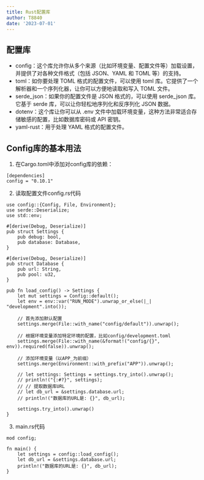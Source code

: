 ```yaml
---
title: Rust配置库
author: T8840
date: '2023-07-01'
---
```


## 配置库
- config：这个库允许你从多个来源（比如环境变量、配置文件等）加载设置，并提供了对各种文件格式（包括 JSON、YAML 和 TOML 等）的支持。
- toml：如你要处理 TOML 格式的配置文件，可以使用 toml 库。它提供了一个解析器和一个序列化器，让你可以方便地读取和写入 TOML 文件。
- serde_json：如果你的配置文件是 JSON 格式的，可以使用 serde_json 库。它基于 serde 库，可以让你轻松地序列化和反序列化 JSON 数据。
- dotenv：这个库让你可以从 .env 文件中加载环境变量，这种方法非常适合存储敏感的配置，比如数据库密码或 API 密钥。
- yaml-rust：用于处理 YAML 格式的配置文件。

## Config库的基本用法
1. 在Cargo.toml中添加对config库的依赖：
```
[dependencies]
config = "0.10.1"
```
2. 读取配置文件config.rs代码
```
use config::{Config, File, Environment};
use serde::Deserialize;
use std::env;

#[derive(Debug, Deserialize)]
pub struct Settings {
    pub debug: bool,
    pub database: Database,
}

#[derive(Debug, Deserialize)]
pub struct Database {
    pub url: String,
    pub pool: u32,
}

pub fn load_config() -> Settings {
    let mut settings = Config::default();
    let env = env::var("RUN_MODE").unwrap_or_else(|_| "development".into());

    // 首先添加默认配置
    settings.merge(File::with_name("config/default")).unwrap();

    // 根据环境变量添加特定环境的配置，比如config/development.toml
    settings.merge(File::with_name(&format!("config/{}", env)).required(false)).unwrap();

    // 添加环境变量（以APP_为前缀）
    settings.merge(Environment::with_prefix("APP")).unwrap();

    // let settings: Settings = settings.try_into().unwrap();
    // println!("{:#?}", settings);
    // // 提取数据库URL
    // let db_url = &settings.database.url;
    // println!("数据库的URL是: {}", db_url);

    settings.try_into().unwrap()
}

```

3. main.rs代码
```
mod config;

fn main() {
    let settings = config::load_config();
    let db_url = &settings.database.url;
    println!("数据库的URL是: {}", db_url);
}
```
